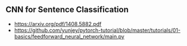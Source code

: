 ## CNN for Sentence Classification
- https://arxiv.org/pdf/1408.5882.pdf
- https://github.com/yunjey/pytorch-tutorial/blob/master/tutorials/01-basics/feedforward_neural_network/main.py
